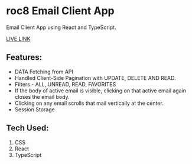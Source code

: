 # roc8 Email Client App

Email Client App using React and TypeScript.

[LIVE LINK](https://roc8-email-client-app.vercel.app/)

## Features:

- DATA Fetching from API
- Handled Client-Side Pagination with UPDATE, DELETE AND READ.
- Filters - ALL, UNREAD, READ, FAVORITES
- If the body of active email is visible, clicking on that active email again closes the email body.
- Clicking on any email scrolls that mail vertically at the center.
- Session Storage

## Tech Used:

1. CSS
1. React
1. TypeScript
